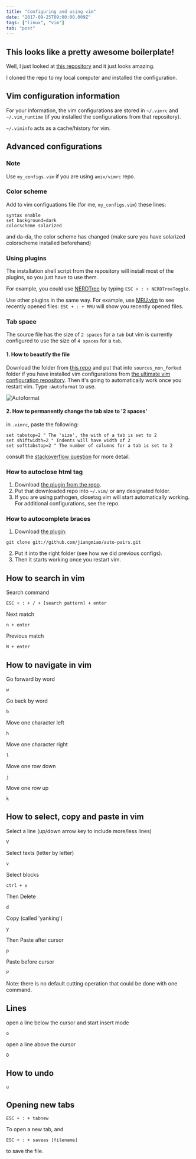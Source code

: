 ```yaml
---
title: "Configuring and using vim"
date: "2017-09-25T09:00:00.009Z"
tags: ["linux", "vim"]
tab: "post"
---
```

## This looks like a pretty awesome boilerplate!
Well, I just looked at [this repository](https://github.com/amix/vimrc) and it just looks amazing. 

I cloned the repo to my local computer and installed the configuration.

## Vim configuration information
For your information, the vim configurations are stored in `~/.vimrc` and `~/.vim_runtime` (if you installed the configurations from that repository).

`~/.viminfo` acts as a cache/history for vim. 

## Advanced configurations
### Note 
Use `my_configs.vim` if you are using `amix/vimrc` repo.

### Color scheme
Add to vim configuations file (for me, `my_configs.vim`) these lines:
```
syntax enable
set background=dark
colorscheme solarized
```
and da-da, the color scheme has changed (make sure you have solarized colorscheme installed beforehand)

### Using plugins
The installation shell script from the repository will install most of the plugins, so you just have to use them.

For example, you could use [NERDTree](https://github.com/scrooloose/nerdtree) by typing `ESC + : + NERDTreeToggle`.

Use other plugins in the same way. For example, use [MRU.vim](https://github.com/vim-scripts/mru.vim) to see recently opened files: 
`ESC + : + MRU` will show you recently opened files.

### Tab space
The source file has the size of `2 spaces` for a `tab` but vim is currently configured to use the size of `4 spaces` for a `tab`.

#### 1. How to beautify the file
Download the folder from [this repo](https://github.com/Chiel92/vim-autoformat) and put that into `sources_non_forked` folder if you have installed vim configurations from [the ultimate vim configuration repository](https://github.com/amix/vimrc). Then it's going to automatically work once you restart vim. Type `:Autoformat` to use.

![Autoformat]({{site.url}}/assets/images/Vim/2vimBeautify.png)

#### 2. How to permanently change the tab size to '2 spaces'
in `.vimrc`, paste the following:
```
set tabstop=2 " The 'size', the with of a tab is set to 2
set shiftwidth=2 " Indents will have width of 2
set softtabstop=2 " The number of columns for a tab is set to 2
```
consult the [stackoverflow question](https://stackoverflow.com/questions/1878974/redefine-tab-as-4-spaces) for more detail.

### How to autoclose html tag
1. Download [the plugin from the repo](https://github.com/alvan/vim-closetag).
2. Put that downloaded repo into `~/.vim/` or any designated folder.
3. If you are using pathogen, closetag.vim will start automatically working. For additional configurations, see the repo.

### How to autocomplete braces
1. Download [the plugin](https://github.com/jiangmiao/auto-pairs): 
  ```
  git clone git://github.com/jiangmiao/auto-pairs.git
  ```
2. Put it into the right folder (see how we did previous configs).
3. Then it starts working once you restart vim.


## How to search in vim
Search command
```
ESC + : + / + [search pattern] + enter
```

Next match
```
n + enter
```

Previous match
```
N + enter
```

## How to navigate in vim
Go forward by word
```
w
```
Go back by word
```
b
```
Move one character left
```
h
```
Move one character right
```
l
```
Move one row down
```
j
```
Move one row up
```
k
```


## How to select, copy and paste in vim
Select a line (up/down arrow key to include more/less lines)
```
V
```
Select texts (letter by letter)
```
v   
```
Select blocks 
```
ctrl + v
```

Then
Delete
```
d
```
Copy (called 'yanking')
```
y
```

Then
Paste after cursor
```
p
```
Paste before cursor
```
P
```

Note: there is no default cutting operation that could be done with one command.

## Lines
open a line below the cursor and start insert mode
```
o
```
open a line above the cursor
```
O
```

## How to undo
```
u
```

## Opening new tabs
```
ESC + : + tabnew
```
To open a new tab,
and 
```
ESC + : + saveas [filename]
```
to save the file.
